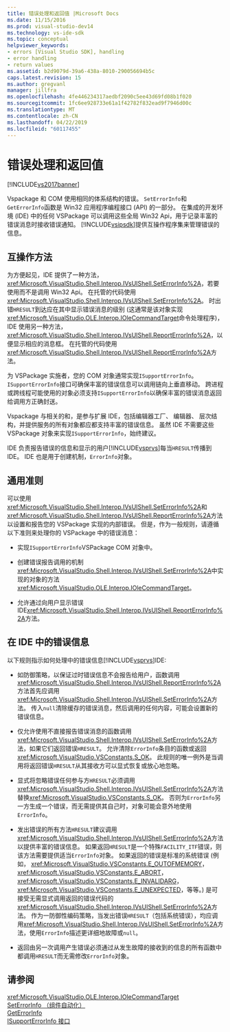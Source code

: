 ```yaml
---
title: 错误处理和返回值 |Microsoft Docs
ms.date: 11/15/2016
ms.prod: visual-studio-dev14
ms.technology: vs-ide-sdk
ms.topic: conceptual
helpviewer_keywords:
- errors [Visual Studio SDK], handling
- error handling
- return values
ms.assetid: b2d9079d-39a6-438a-8010-290056694b5c
caps.latest.revision: 15
ms.author: gregvanl
manager: jillfra
ms.openlocfilehash: 4fe446234317aedbf2090c5ee43d69fd08b1f020
ms.sourcegitcommit: 1fc6ee928733e61a1f42782f832ead9f7946d00c
ms.translationtype: MT
ms.contentlocale: zh-CN
ms.lasthandoff: 04/22/2019
ms.locfileid: "60117455"
---
```

# <a name="error-handling-and-return-values"></a>错误处理和返回值
[!INCLUDE[vs2017banner](../includes/vs2017banner.md)]

Vspackage 和 COM 使用相同的体系结构的错误。 `SetErrorInfo`和`GetErrorInfo`函数是 Win32 应用程序编程接口 (API) 的一部分。 在集成的开发环境 (IDE) 中的任何 VSPackage 可以调用这些全局 Win32 Api，用于记录丰富的错误消息时接收错误通知。 [!INCLUDE[vsipsdk](../includes/vsipsdk-md.md)]提供互操作程序集来管理错误的信息。  
  
## <a name="interop-methods"></a>互操作方法  
 为方便起见，IDE 提供了一种方法， <xref:Microsoft.VisualStudio.Shell.Interop.IVsUIShell.SetErrorInfo%2A>，若要使用而不是调用 Win32 Api。 在托管的代码使用<xref:Microsoft.VisualStudio.Shell.Interop.IVsUIShell.SetErrorInfo%2A>。 时出错`HRESULT`到达应在其中显示错误消息的级别 (这通常是该对象实现<xref:Microsoft.VisualStudio.OLE.Interop.IOleCommandTarget>命令处理程序)，IDE 使用另一种方法， <xref:Microsoft.VisualStudio.Shell.Interop.IVsUIShell.ReportErrorInfo%2A>，以便显示相应的消息框。 在托管的代码使用<xref:Microsoft.VisualStudio.Shell.Interop.IVsUIShell.ReportErrorInfo%2A>方法。  
  
 为 VSPackage 实施者，您的 COM 对象通常实现`ISupportErrorInfo`。 `ISupportErrorInfo`接口可确保丰富的错误信息可以调用链向上垂直移动。 跨进程或跨线程可能使用的对象必须支持`ISupportErrorInfo`以确保丰富的错误消息返回给调用方正确封送。  
  
 Vspackage 与相关的和，是参与扩展 IDE，包括编辑器工厂、 编辑器、 层次结构，并提供服务的所有对象都应都支持丰富的错误信息。 虽然 IDE 不需要这些 VSPackage 对象来实现`ISupportErrorInfo`，始终建议。  
  
 IDE 负责报告错误的信息和显示的用户[!INCLUDE[vsprvs](../includes/vsprvs-md.md)]每当`HRESULT`传播到 IDE。 IDE 也是用于创建机制，`ErrorInfo`对象。  
  
## <a name="general-guidelines"></a>通用准则  
 可以使用<xref:Microsoft.VisualStudio.Shell.Interop.IVsUIShell.SetErrorInfo%2A>和<xref:Microsoft.VisualStudio.Shell.Interop.IVsUIShell.ReportErrorInfo%2A>方法以设置和报告您的 VSPackage 实现的内部错误。 但是，作为一般规则，请遵循以下准则来处理你的 VSPackage 中的错误消息：  
  
- 实现`ISupportErrorInfo`VSPackage COM 对象中。  
  
- 创建错误报告调用的机制<xref:Microsoft.VisualStudio.Shell.Interop.IVsUIShell.SetErrorInfo%2A>中实现的对象的方法<xref:Microsoft.VisualStudio.OLE.Interop.IOleCommandTarget>。  
  
- 允许通过向用户显示错误 IDE<xref:Microsoft.VisualStudio.Shell.Interop.IVsUIShell.ReportErrorInfo%2A>方法。  
  
## <a name="error-information-in-the-ide"></a>在 IDE 中的错误信息  
 以下规则指示如何处理中的错误信息[!INCLUDE[vsprvs](../includes/vsprvs-md.md)]IDE:  
  
- 如防御策略，以保证过时错误信息不会报告给用户，函数调用<xref:Microsoft.VisualStudio.Shell.Interop.IVsUIShell.ReportErrorInfo%2A>方法首先应调用<xref:Microsoft.VisualStudio.Shell.Interop.IVsUIShell.SetErrorInfo%2A>方法。 传入`null`清除缓存的错误消息，然后调用的任何内容，可能会设置新的错误信息。  
  
- 仅允许使用不直接报告错误消息的函数调用<xref:Microsoft.VisualStudio.Shell.Interop.IVsUIShell.SetErrorInfo%2A>方法，如果它们返回错误`HRESULT`。 允许清除`ErrorInfo`条目的函数或返回<xref:Microsoft.VisualStudio.VSConstants.S_OK>。 此规则的唯一例外是当调用将返回错误`HRESULT`从其接收方可以显式恢复或放心地忽略。  
  
- 显式将忽略错误任何参与方`HRESULT`必须调用<xref:Microsoft.VisualStudio.Shell.Interop.IVsUIShell.SetErrorInfo%2A>方法替换<xref:Microsoft.VisualStudio.VSConstants.S_OK>。 否则为`ErrorInfo`另一方生成一个错误，而无需提供其自己时，对象可能会意外地使用`ErrorInfo`。  
  
- 发出错误的所有方法`HRESULT`建议调用<xref:Microsoft.VisualStudio.Shell.Interop.IVsUIShell.SetErrorInfo%2A>方法以提供丰富的错误信息。 如果返回`HRESULT`是一个特殊`FACILITY_ITF`错误，则该方法需要提供适当`ErrorInfo`对象。 如果返回的错误是标准的系统错误 (例如， <xref:Microsoft.VisualStudio.VSConstants.E_OUTOFMEMORY>， <xref:Microsoft.VisualStudio.VSConstants.E_ABORT>， <xref:Microsoft.VisualStudio.VSConstants.E_INVALIDARG>， <xref:Microsoft.VisualStudio.VSConstants.E_UNEXPECTED>，等等。) 是可接受无需显式调用返回的错误代码的<xref:Microsoft.VisualStudio.Shell.Interop.IVsUIShell.SetErrorInfo%2A>方法。 作为一防御性编码策略，当发出错误`HRESULT`（包括系统错误），均应调用<xref:Microsoft.VisualStudio.Shell.Interop.IVsUIShell.SetErrorInfo%2A>方法，使用`ErrorInfo`描述更详细地故障或`null`。  
  
- 返回由另一次调用产生错误必须通过从发生故障的接收到的信息的所有函数中都调用`HRESULT`而无需修改`ErrorInfo`对象。  
  
## <a name="see-also"></a>请参阅  
 <xref:Microsoft.VisualStudio.OLE.Interop.IOleCommandTarget>   
 [SetErrorInfo （组件自动化）](http://msdn.microsoft.com/8eaacfac-fc37-4eaa-870b-10b99d598d66)   
 [GetErrorInfo](http://msdn.microsoft.com/03317526-8c4f-4173-bc10-110c8112676a)   
 [ISupportErrorInfo 接口](http://msdn.microsoft.com/42d33066-36b4-4a5b-aa5d-46682e560f32)
